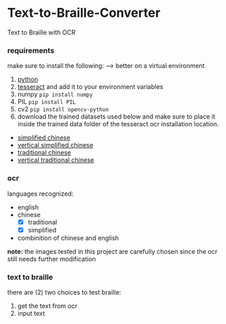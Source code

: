 # Text-to-Braille-Converter
Text to Braille with OCR 

### requirements
make sure to install the following: --> better on a virtual environment
1. [python](https://www.python.org/downloads/windows/)
2. [tesseract](https://github.com/UB-Mannheim/tesseract/wiki) and add it to your environment variables
3. numpy ```pip install numpy```
4. PIL ```pip install PIL```
5. cv2 ```pip install opencv-python```
6. download the trained datasets used below and make sure to place it inside the trained data folder of the tesseract ocr installation location.
- [simplified chinese](https://github.com/tesseract-ocr/tessdata/blob/main/chi_sim.traineddata)
- [vertical simplified chinese](https://github.com/tesseract-ocr/tessdata/blob/main/chi_sim_vert.traineddata)
- [traditional chinese](https://github.com/tesseract-ocr/tessdata/blob/main/chi_tra.traineddata)
- [vertical traditional chinese](https://github.com/tesseract-ocr/tessdata/blob/main/chi_tra_vert.traineddata)

### ocr
languages recognized:
- english
- chinese 
    - [x] traditional
    - [x] simplified
- combinition of chinese and english

**note:** the images tested in this project are carefully chosen since the ocr still needs further modification

### text to braille
there are (2) two choices to test braille:
1. get the text from ocr
2. input text
